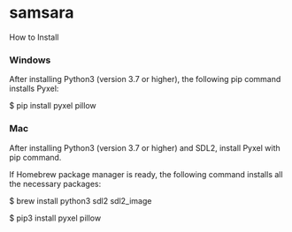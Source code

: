 # samsara

How to Install

### Windows
After installing Python3 (version 3.7 or higher), the following pip command installs Pyxel:

$ pip install pyxel pillow

### Mac
After installing Python3 (version 3.7 or higher) and SDL2, install Pyxel with pip command.

If Homebrew package manager is ready, the following command installs all the necessary packages:

$ brew install python3 sdl2 sdl2_image

$ pip3 install pyxel pillow
